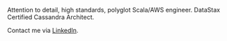 Attention to detail, high standards, polyglot Scala/AWS engineer. DataStax Certified Cassandra Architect.

Contact me via [LinkedIn](https://www.linkedin.com/in/mathiasbogaert/).

